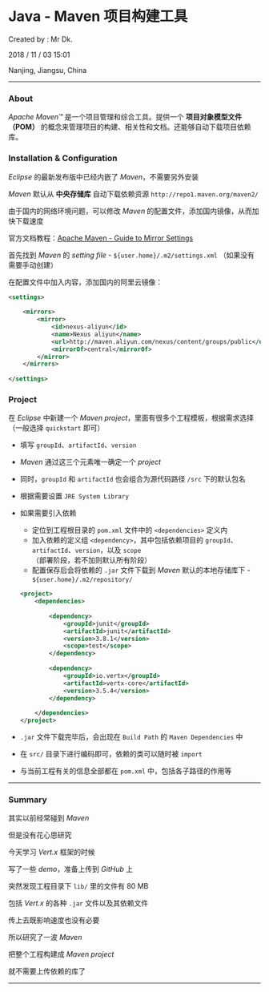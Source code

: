 # Java - Maven 项目构建工具

Created by : Mr Dk.

2018 / 11 / 03 15:01

Nanjing, Jiangsu, China

---

### About

_Apache Maven&trade;_ 是一个项目管理和综合工具。提供一个 __项目对象模型文件（POM）__ 的概念来管理项目的构建、相关性和文档。还能够自动下载项目依赖库。

### Installation & Configuration

_Eclipse_ 的最新发布版中已经内嵌了 _Maven_，不需要另外安装

_Maven_ 默认从 __中央存储库__ 自动下载依赖资源 `http://repo1.maven.org/maven2/`

由于国内的网络环境问题，可以修改 _Maven_ 的配置文件，添加国内镜像，从而加快下载速度

官方文档教程：[Apache Maven - Guide to Mirror Settings](http://maven.apache.org/guides/mini/guide-mirror-settings.html )

首先找到 _Maven_ 的 _setting file_ - `${user.home}/.m2/settings.xml` （如果没有需要手动创建）

在配置文件中加入内容，添加国内的阿里云镜像：

```xml
<settings>
    
    <mirrors>
        <mirror>  
	        <id>nexus-aliyun</id>  
	        <name>Nexus aliyun</name>  
	        <url>http://maven.aliyun.com/nexus/content/groups/public</url>    
	        <mirrorOf>central</mirrorOf>  
        </mirror> 
    </mirrors>
    
</settings>
```

### Project

在 _Eclipse_ 中新建一个 _Maven project_，里面有很多个工程模板，根据需求选择（一般选择 `quickstart` 即可）

* 填写 `groupId`、`artifactId`、`version`

* _Maven_ 通过这三个元素唯一确定一个 _project_

* 同时，`groupId` 和 `artifactId` 也会组合为源代码路径 `/src` 下的默认包名

* 根据需要设置 `JRE System Library`

* 如果需要引入依赖

  * 定位到工程根目录的 `pom.xml` 文件中的 `<dependencies>` 定义内
  * 加入依赖的定义组 `<dependency>`，其中包括依赖项目的 `groupId`、`artifactId`、`version`，以及 `scope` （部署阶段，若不加则默认所有阶段）
  * 配置保存后会将依赖的 `.jar` 文件下载到 _Maven_ 默认的本地存储库下 - `${user.home}/.m2/repository/`

  ```xml
  <project>
      <dependencies>
    
          <dependency>
              <groupId>junit</groupId>
              <artifactId>junit</artifactId>
              <version>3.8.1</version>
              <scope>test</scope>
          </dependency>
      
          <dependency>
              <groupId>io.vertx</groupId>
              <artifactId>vertx-core</artifactId>
              <version>3.5.4</version>
          </dependency>
      
      </dependencies>
  </project>
  ```

* `.jar` 文件下载完毕后，会出现在 `Build Path` 的 `Maven Dependencies` 中

* 在 `src/` 目录下进行编码即可，依赖的类可以随时被 `import`

* 与当前工程有关的信息全部都在 `pom.xml` 中，包括各子路径的作用等

---

### Summary

其实以前经常碰到 _Maven_

但是没有花心思研究

今天学习 _Vert.x_ 框架的时候

写了一些 _demo_，准备上传到 _GitHub_ 上

突然发现工程目录下 `lib/` 里的文件有 80 MB

包括 _Vert.x_ 的各种 `.jar` 文件以及其依赖文件

传上去既影响速度也没有必要

所以研究了一波 _Maven_

把整个工程构建成 _Maven project_

就不需要上传依赖的库了

---

